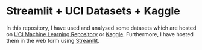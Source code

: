 # Streamlit + UCI Datasets + Kaggle
In this repository, I have used and analysed some datasets which are hosted on [UCI Machine Learning Repository](https://archive.ics.uci.edu/ml/index.php) or [Kaggle](https://www.kaggle.com).
Furthermore, I have hosted them in the web form using [Streamlit](https://www.streamlit.io).
